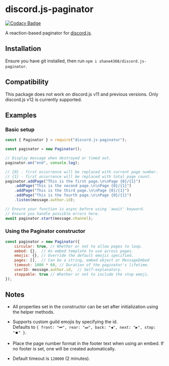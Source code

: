 # discord.js-paginator
[![Codacy Badge][codacy-badge]][codacy-dash]

A reaction-based paginator for [discord.js][discord.js-repo].

## Installation
Ensure you have git installed, then run `npm i shane4368/discord.js-paginator`.

## Compatibility
This package does not work on discord.js v11 and previous versions.
Only discord.js v12 is currently supported.

## Examples

### Basic setup
```js
const { Paginator } = require("discord.js-paginator");

const paginator = new Paginator();

// Display message when destroyed or timed out.
paginator.on("end", console.log);

// {0} - first occurrence will be replaced with current page number.
// {1} - first occurrence will be replaced with total page count.
paginator.addPage("This is the first page.\n\nPage {0}/{1}")
	.addPage("This is the second page.\n\nPage {0}/{1}")
	.addPage("This is the third page.\n\nPage {0}/{1}")
	.addPage("This is the fourth page.\n\nPage {0}/{1}")
	.listen(message.author.id);

// Ensure your function is async before using 'await' keyword.
// Ensure you handle possible errors here.
await paginator.start(message.channel);
```

### Using the Paginator constructor
```js
const paginator = new Paginator({
	circular: true,	// Whether or not to allow pages to loop.
	embed: {},	// An embed template to use across pages.
	emojis: {},	// Override the default emojis specified.
	pages: [],	// Can be a string, embed object or MessageEmbed
	timeout: 1000 * 60,	// Duration of the paginator's lifetime.
	userID: message.author.id,	// Self-explanatory.
	stoppable: true	// Whether or not to include the stop emoji.
});
```

## Notes
- All properties set in the constructor can be set after initialization
using the helper methods.

- Supports custom guild emojis by specifying the id.<br>
Defaults to `{ front: "⏮", rear: "⏭", back: "◀", next: "▶", stop: "⏹️" }`.

- Place the page number format in the footer text when using an embed.
If no footer is set, one will be created automatically.

- Default timeout is `120000` (2 minutes).


[//]: # (-- REFERENCE LINKS --)

[discord.js-repo]: https://github.com/discordjs/discord.js

[codacy-badge]: https://api.codacy.com/project/badge/Grade/34fd900141914aeab4fdfc1c1ae48f80

[codacy-dash]: https://www.codacy.com/manual/Shane4368/discord.js-paginator?utm_source=github.com&amp;utm_medium=referral&amp;utm_content=Shane4368/discord.js-paginator&amp;utm_campaign=Badge_Grade